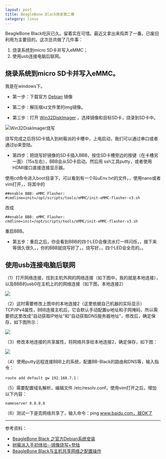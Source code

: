 ```yaml
---
layout: post
title: BeagleBone Black焕发第二春
category: linux
---
```


BeagleBone Black吃灰已久。留着实在可惜。最近又拿出来捣弄了一番。已废旧利用为主要目的。这次总共做了几件事：
1. 烧录系统到micro SD卡并写入eMMC；
1. 使用usb连接电脑后联网。

## 烧录系统到micro SD卡并写入eMMC。

我是在windows下。

* 第一步：下载官方 [Debian](http://beagleboard.org/latest-images) 镜像

* 第二步：解压缩xz文件里的img镜像。

* 第三步：打开 [Win32DiskImager](http://sourceforge.net/projects/win32diskimager/) ，选择镜像和目标SD卡，烧录到SD卡中。


 ![Win32DiskImager烧写](http://7vigrt.com1.z0.glb.clouddn.com/blog_2016-02-28-raspi-01-2.png)


烧写完成之后将SD卡插入到树莓派的卡槽中，上电启动，我们可以通过串口或者通过ip来登陆。

* 第四步：把烧写好镜像的SD卡插入BBB，按住SD卡槽旁边的按键（在卡槽另一面）（15s左右），BBB会从SD卡启动。然后用 ssh工具putty，或者使用HDMI接口直接连接显示器。

使用cd命令进入boot目录下，可以看到有一个叫uEnv.txt的文件，，使用nano或者vim打开，，将其中的

	##enable BBB: eMMC Flasher:
	#cmdline=init=/opt/scripts/tools/eMMC/init-eMMC-flasher-v3.sh

改成

	##enable BBB: eMMC Flasher:
	cmdline=init=/opt/scripts/tools/eMMC/init-eMMC-flasher-v3.sh

重启BBB。

* 第五步：重启之后，你会看到BBB的四个LED会像流水灯一样闪烁，，接下来等很久很久，，你的BBB就烧写好了，，烧写好，，四个LED会全亮的。。


##  使用usb连接电脑后联网

（1）打开网络连接，找到主机外网的网络连接（如下图中，我的就是本地连接），以及BBB的usb0在主机上的的网络连接（如下图，本地连接2）

![](http://7vigrt.com1.z0.glb.clouddn.com/blog_2016-02-28-164943555.png)

（2）这时需要修改上图中的本地连接2（这里依据自己机器的实际显示）TCP/IPv4属性，BBB连接主机后，它会默认手动配置ip地址和子网掩码，所以需要把这里改成“自动获取IP地址”和“自动获取DNS服务器地址”，修改后，确定保存，如下图所示：

![](http://7vigrt.com1.z0.glb.clouddn.com/blog_2016-02-28-165546942.png)

（3）修改本地连接的共享属性，将网络共享给本地连接2，确定保存，如下图：

![](http://7vigrt.com1.z0.glb.clouddn.com/blog_2016-02-28-171607394.png)

（4）使用putty远程连接BBB上的系统，配置BB-Black的路由和DNS等，输入指令：

	route add default gw 192.168.7.1：


（5）需要配置域名解析，编辑文件  /etc/resolv.conf，使用vim打开之后，增加以下内容：

	nameserver 8.8.8.8


（6）测试一下是否网络共享了，输入命令：ping www.baidu.com，就OK了


---

参考资料：

* [BeagleBone Black 之官方Debian系统安装](http://www.lxway.com/40189691.htm)
* [树莓派入手初体验--镜像烧写+登陆](http://jeremybai.github.io/blog/2014/11/01/raspi-01/)
* [BeagleBone Black与主机共享网络之配置操作](http://blog.csdn.net/u012019376/article/details/42267655)